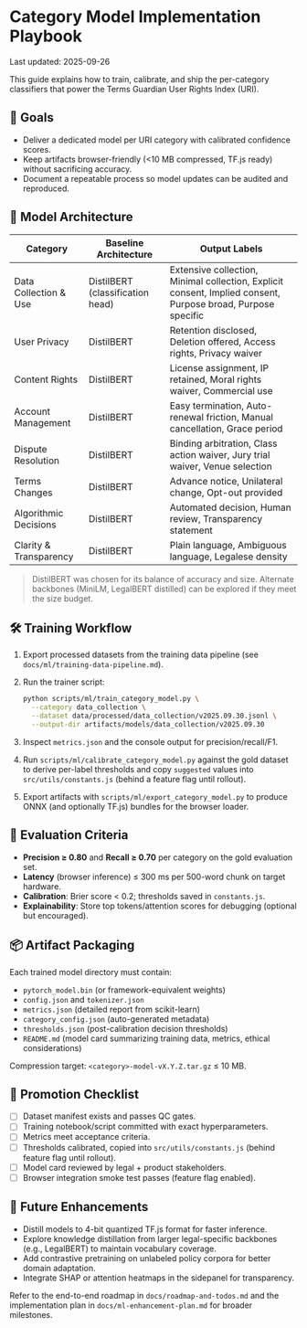 # Category Model Implementation Playbook

Last updated: 2025-09-26

This guide explains how to train, calibrate, and ship the per-category classifiers that power the Terms Guardian User Rights Index (URI).

## 🎯 Goals

- Deliver a dedicated model per URI category with calibrated confidence scores.
- Keep artifacts browser-friendly (<10 MB compressed, TF.js ready) without sacrificing accuracy.
- Document a repeatable process so model updates can be audited and reproduced.

## 🧬 Model Architecture

| Category               | Baseline Architecture            | Output Labels                                                                                                |
| ---------------------- | -------------------------------- | ------------------------------------------------------------------------------------------------------------ |
| Data Collection & Use  | DistilBERT (classification head) | Extensive collection, Minimal collection, Explicit consent, Implied consent, Purpose broad, Purpose specific |
| User Privacy           | DistilBERT                       | Retention disclosed, Deletion offered, Access rights, Privacy waiver                                         |
| Content Rights         | DistilBERT                       | License assignment, IP retained, Moral rights waiver, Commercial use                                         |
| Account Management     | DistilBERT                       | Easy termination, Auto-renewal friction, Manual cancellation, Grace period                                   |
| Dispute Resolution     | DistilBERT                       | Binding arbitration, Class action waiver, Jury trial waiver, Venue selection                                 |
| Terms Changes          | DistilBERT                       | Advance notice, Unilateral change, Opt-out provided                                                          |
| Algorithmic Decisions  | DistilBERT                       | Automated decision, Human review, Transparency statement                                                     |
| Clarity & Transparency | DistilBERT                       | Plain language, Ambiguous language, Legalese density                                                         |

> DistilBERT was chosen for its balance of accuracy and size. Alternate backbones (MiniLM, LegalBERT distilled) can be explored if they meet the size budget.

## 🛠️ Training Workflow

1. Export processed datasets from the training data pipeline (see `docs/ml/training-data-pipeline.md`).
2. Run the trainer script:

   ```bash
   python scripts/ml/train_category_model.py \
     --category data_collection \
     --dataset data/processed/data_collection/v2025.09.30.jsonl \
     --output-dir artifacts/models/data_collection/v2025.09.30
   ```

3. Inspect `metrics.json` and the console output for precision/recall/F1.
4. Run `scripts/ml/calibrate_category_model.py` against the gold dataset to derive per-label thresholds and copy `suggested` values into `src/utils/constants.js` (behind a feature flag until rollout).
5. Export artifacts with `scripts/ml/export_category_model.py` to produce ONNX (and optionally TF.js) bundles for the browser loader.

## 📏 Evaluation Criteria

- **Precision ≥ 0.80** and **Recall ≥ 0.70** per category on the gold evaluation set.
- **Latency** (browser inference) ≤ 300 ms per 500-word chunk on target hardware.
- **Calibration**: Brier score < 0.2; thresholds saved in `constants.js`.
- **Explainability**: Store top tokens/attention scores for debugging (optional but encouraged).

## 📦 Artifact Packaging

Each trained model directory must contain:

- `pytorch_model.bin` (or framework-equivalent weights)
- `config.json` and `tokenizer.json`
- `metrics.json` (detailed report from scikit-learn)
- `category_config.json` (auto-generated metadata)
- `thresholds.json` (post-calibration decision thresholds)
- `README.md` (model card summarizing training data, metrics, ethical considerations)

Compression target: `<category>-model-vX.Y.Z.tar.gz` ≤ 10 MB.

## 🔄 Promotion Checklist

- [ ] Dataset manifest exists and passes QC gates.
- [ ] Training notebook/script committed with exact hyperparameters.
- [ ] Metrics meet acceptance criteria.
- [ ] Thresholds calibrated, copied into `src/utils/constants.js` (behind feature flag until rollout).
- [ ] Model card reviewed by legal + product stakeholders.
- [ ] Browser integration smoke test passes (feature flag enabled).

## 🧪 Future Enhancements

- Distill models to 4-bit quantized TF.js format for faster inference.
- Explore knowledge distillation from larger legal-specific backbones (e.g., LegalBERT) to maintain vocabulary coverage.
- Add contrastive pretraining on unlabeled policy corpora for better domain adaptation.
- Integrate SHAP or attention heatmaps in the sidepanel for transparency.

Refer to the end-to-end roadmap in `docs/roadmap-and-todos.md` and the implementation plan in `docs/ml-enhancement-plan.md` for broader milestones.
